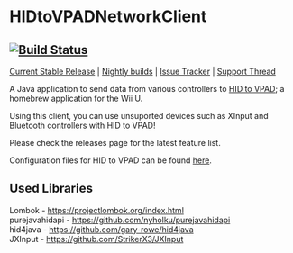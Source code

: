 
# HIDtoVPADNetworkClient
[![Build Status](https://circleci.com/gh/QuarkTheAwesome/HIDtoVPADNetworkClient.svg?style=shield&circle-token=:circle-token)](https://circleci.com/gh/QuarkTheAwesome/HIDtoVPADNetworkClient)
---
[Current Stable Release](https://github.com/QuarkTheAwesome/HIDtoVPADNetworkClient/releases/latest) | [Nightly builds](https://github.com/QuarkTheAwesome/HIDtoVPADNetworkClient/releases) | [Issue Tracker](https://github.com/QuarkTheAwesome/HIDtoVPADNetworkClient/issues) | [Support Thread](http://gbatemp.net/threads/hid-to-vpad-network-client.466150/)

A Java application to send data from various controllers to [HID to VPAD](https://github.com/Maschell/hid_to_vpad); a homebrew application for the Wii U.

Using this client, you can use unsuported devices such as XInput and Bluetooth controllers with HID to VPAD!

Please check the releases page for the latest feature list.

Configuration files for HID to VPAD can be found [here](https://github.com/Maschell/controller_patcher_configs).

## Used Libraries
Lombok - https://projectlombok.org/index.html  
purejavahidapi - https://github.com/nyholku/purejavahidapi  
hid4java - https://github.com/gary-rowe/hid4java  
JXInput - https://github.com/StrikerX3/JXInput  
